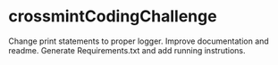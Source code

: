 # crossmintCodingChallenge

Change print statements to proper logger.
Improve documentation and readme.
Generate Requirements.txt and add running instrutions.
